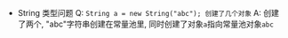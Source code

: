 - String 类型问题
Q: ```String a = new String("abc"); 创建了几个对象```
A: 创建了两个, "abc"字符串创建在常量池里, 同时创建了对象`a`指向常量池对象`abc`
